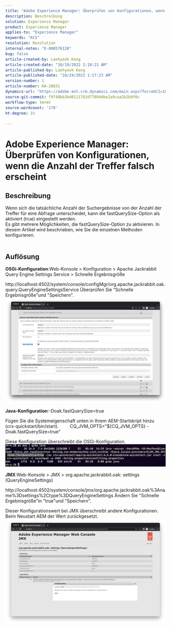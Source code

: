 ```yaml
---
title: "Adobe Experience Manager: Überprüfen von Konfigurationen, wenn die Anzahl der Treffer falsch erscheint"
description: Beschreibung
solution: Experience Manager
product: Experience Manager
applies-to: "Experience Manager"
keywords: "KCS"
resolution: Resolution
internal-notes: "E-000576120"
bug: false
article-created-by: Laehyeok Kang
article-created-date: "10/19/2022 2:18:21 AM"
article-published-by: Laehyeok Kang
article-published-date: "10/24/2022 1:17:23 AM"
version-number: 1
article-number: KA-20831
dynamics-url: "https://adobe-ent.crm.dynamics.com/main.aspx?forceUCI=1&pagetype=entityrecord&etn=knowledgearticle&id=9b90084b-544f-ed11-bba2-0022480867bd"
source-git-commit: f9748bb3b40111783d77894dbe2a9caa2b2b9f0c
workflow-type: tm+mt
source-wordcount: '170'
ht-degree: 1%

---
```


# Adobe Experience Manager: Überprüfen von Konfigurationen, wenn die Anzahl der Treffer falsch erscheint

## Beschreibung

Wenn sich die tatsächliche Anzahl der Suchergebnisse von der Anzahl der Treffer für eine Abfrage unterscheidet, kann die fastQuerySize-Option als aktiviert (true) eingestellt werden.
<br>Es gibt mehrere Möglichkeiten, die fastQuerySize-Option zu aktivieren. In diesem Artikel wird beschrieben, wie Sie die einzelnen Methoden konfigurieren.
<br> 

## Auflösung


<b>OSGi-Konfiguration</b>:Web-Konsole > Konfiguration > Apache Jackrabbit Query Engine Settings Service > Schnelle Ergebnisgröße

http://localhost:4502/system/console/configMgr/org.apache.jackrabbit.oak.query.QueryEngineSettingsService Überprüfen Sie &quot;Schnelle Ergebnisgröße&quot;und &quot;Speichern&quot;.
   ![](assets/cef3b476-b74f-ed11-bba2-0022480867bd.png)

<b>Java-Konfiguration</b>:-Doak.fastQuerySize=true

Fügen Sie die Systemeigenschaft unten in Ihrem AEM-Startskript hinzu (crx-quickstart/bin/start).
        CQ_JVM_OPTS=&quot;${CQ_JVM_OPTS} -Doak.fastQuerySize=true&quot;

Diese Konfiguration überschreibt die OSGi-Konfiguration.
    ![](assets/4afe8a85-b74f-ed11-bba2-0022480867bd.png)

<b>JMX</b>:Web-Konsole > JMX > org.apache.jackrabbit.oak: settings (QueryEngineSettings)

http://localhost:4502/system/console/jmx/org.apache.jackrabbit.oak%3Aname%3Dsettings%2Ctype%3DQueryEngineSettings Ändern Sie &quot;Schnelle Ergebnisgröße&quot;in &quot;true&quot;und &quot;Speichern&quot;.

Dieser Konfigurationswert bei JMX überschreibt andere Konfigurationen. Beim Neustart AEM der Wert zurückgesetzt.
![](assets/8592cd98-b74f-ed11-bba2-0022480867bd.png)
